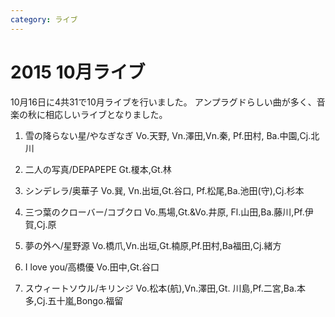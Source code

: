 ```yaml
---
category: ライブ
---
```

# 2015 10月ライブ

10月16日に4共31で10月ライブを行いました。
アンプラグドらしい曲が多く、音楽の秋に相応しいライブとなりました。

1. 雪の降らない星/やなぎなぎ
Vo.天野, Vn.澤田,Vn.秦, Pf.田村, Ba.中園,Cj.北川

2. 二人の写真/DEPAPEPE
Gt.榎本,Gt.林

3. シンデレラ/奥華子
Vo.巽, Vn.出垣,Gt.谷口, Pf.松尾,Ba.池田(守),Cj.杉本

4. 三つ葉のクローバー/コブクロ
Vo.馬場,Gt.&Vo.井原, Fl.山田,Ba.藤川,Pf.伊賀,Cj.原

5. 夢の外へ/星野源
Vo.橋爪,Vn.出垣,Gt.楠原,Pf.田村,Ba福田,Cj.緒方

6. I love you/高橋優
Vo.田中,Gt.谷口

7. スウィートソウル/キリンジ
Vo.松本(航),Vn.澤田,Gt. 川島,Pf.二宮,Ba.本多,Cj.五十嵐,Bongo.福留

